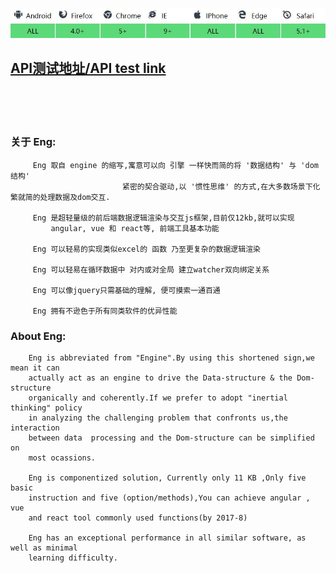![](https://github.com/343830384/Eng/blob/master/img/JR.jpg)
## [API测试地址/API test link](http://59.110.153.171)
<br>
<br>
<br> 


### 关于 Eng:
         Eng 取自 engine 的缩写,寓意可以向 引擎 一样快而简的将 '数据结构' 与 'dom结构'
                             紧密的契合驱动,以 '惯性思维' 的方式,在大多数场景下化繁就简的处理数据及dom交互.

         Eng 是超轻量级的前后端数据逻辑渲染与交互js框架,目前仅12kb,就可以实现 
             angular, vue 和 react等, 前端工具基本功能
                    
         Eng 可以轻易的实现类似excel的 函数 乃至更复杂的数据逻辑渲染
         
         Eng 可以轻易在循环数据中 对内或对全局 建立watcher双向绑定关系
         
         Eng 可以像jquery只需基础的理解, 便可摸索一通百通 
         
         Eng 拥有不逊色于所有同类软件的优异性能
### About Eng:

        Eng is abbreviated from "Engine".By using this shortened sign,we mean it can
        actually act as an engine to drive the Data-structure & the Dom-structure 
        organically and coherently.If we prefer to adopt "inertial thinking" policy 
        in analyzing the challenging problem that confronts us,the interaction 
        between data  processing and the Dom-structure can be simplified on 
        most ocassions.

        Eng is componentized solution, Currently only 11 KB ,Only five basic 
        instruction and five (option/methods),You can achieve angular , vue 
        and react tool commonly used functions(by 2017-8)
        
        Eng has an exceptional performance in all similar software, as well as minimal 
        learning difficulty.



